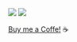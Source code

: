 <img src="https://github-readme-stats.vercel.app/api?username=lucascudo&show_icons=true&include_all_commits=true&show_icons=true"/>

<img src="https://github-readme-stats.vercel.app/api/top-langs/?username=lucascudo&layout=compact&langs_count=18&hide=QML,VCL"/>


<a href="https://www.buymeacoffee.com/lucasrocha">Buy me a Coffe!</a> :coffee:
